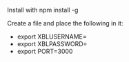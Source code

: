 Install with npm install -g

Create a file and place the following in it:

* export XBLUSERNAME=<xbox live username>
* export XBLPASSWORD=<xbox live password>
* export PORT=3000


